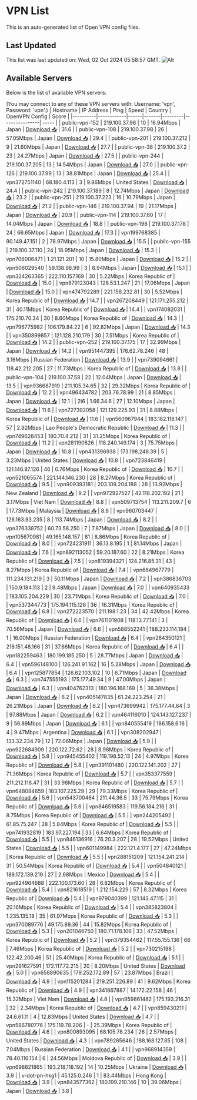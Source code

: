 # VPN List

This is an auto-generated list of Open VPN config files.

## Last Updated

This list was last updated on: Wed, 02 Oct 2024 05:58:57 GMT.
![Alt](https://repobeats.axiom.co/api/embed/186b98318ef1479477931607c1ad7d823f12451f.svg "Repobeats analytics image")

## Available Servers

Below is the list of available VPN servers:

(You may connect to any of these VPN servers with: Username: 'vpn', Password: 'vpn'.)
| Hostname | IP Address | Ping | Speed | Country | OpenVPN Config | Score |
|----------|------------|------|-------|---------|----------------| ----- |
| public-vpn-152 | 219.100.37.96 | 10 | 16.94Mbps | Japan | [Download 📥](./configs/server_0_JP.ovpn) | 31.6 |
| public-vpn-108 | 219.100.37.98 | 26 | 57.05Mbps | Japan | [Download 📥](./configs/server_1_JP.ovpn) | 29.4 |
| public-vpn-201 | 219.100.37.212 | 9 | 21.60Mbps | Japan | [Download 📥](./configs/server_2_JP.ovpn) | 27.7 |
| public-vpn-38 | 219.100.37.2 | 23 | 24.27Mbps | Japan | [Download 📥](./configs/server_3_JP.ovpn) | 27.5 |
| public-vpn-244 | 219.100.37.205 | 13 | 14.54Mbps | Japan | [Download 📥](./configs/server_4_JP.ovpn) | 27.0 |
| public-vpn-126 | 219.100.37.99 | 13 | 38.81Mbps | Japan | [Download 📥](./configs/server_5_JP.ovpn) | 25.4 |
| vpn372751140 | 68.180.4.113 | 3 | 9.86Mbps | United States | [Download 📥](./configs/server_6_US.ovpn) | 24.4 |
| public-vpn-242 | 219.100.37.189 | 8 | 12.74Mbps | Japan | [Download 📥](./configs/server_7_JP.ovpn) | 23.2 |
| public-vpn-251 | 219.100.37.223 | 16 | 10.79Mbps | Japan | [Download 📥](./configs/server_8_JP.ovpn) | 21.2 |
| public-vpn-146 | 219.100.37.94 | 19 | 21.17Mbps | Japan | [Download 📥](./configs/server_9_JP.ovpn) | 20.9 |
| public-vpn-114 | 219.100.37.60 | 17 | 14.04Mbps | Japan | [Download 📥](./configs/server_10_JP.ovpn) | 18.8 |
| public-vpn-198 | 219.100.37.178 | 24 | 66.65Mbps | Japan | [Download 📥](./configs/server_11_JP.ovpn) | 17.3 |
| vpn199768385 | 90.149.47.151 | 2 | 78.97Mbps | Japan | [Download 📥](./configs/server_12_JP.ovpn) | 15.5 |
| public-vpn-155 | 219.100.37.110 | 24 | 18.95Mbps | Japan | [Download 📥](./configs/server_13_JP.ovpn) | 15.3 |
| vpn706006471 | 1.21.121.201 | 10 | 15.80Mbps | Japan | [Download 📥](./configs/server_14_JP.ovpn) | 15.2 |
| vpn506029540 | 59.138.98.99 | 3 | 8.94Mbps | Japan | [Download 📥](./configs/server_15_JP.ovpn) | 15.1 |
| vpn324263365 | 222.110.157.169 | 30 | 5.22Mbps | Korea Republic of | [Download 📥](./configs/server_16_KR.ovpn) | 15.0 |
| vpn879123043 | 128.53.1.247 | 21 | 17.06Mbps | Japan | [Download 📥](./configs/server_17_JP.ovpn) | 15.0 |
| vpn474792289 | 221.158.232.81 | 30 | 5.52Mbps | Korea Republic of | [Download 📥](./configs/server_18_KR.ovpn) | 14.7 |
| vpn267208449 | 121.171.255.212 | 31 | 40.11Mbps | Korea Republic of | [Download 📥](./configs/server_19_KR.ovpn) | 14.4 |
| vpn174082031 | 175.210.70.34 | 30 | 8.60Mbps | Korea Republic of | [Download 📥](./configs/server_20_KR.ovpn) | 14.3 |
| vpn796775982 | 106.179.84.22 | 6 | 92.82Mbps | Japan | [Download 📥](./configs/server_21_JP.ovpn) | 14.3 |
| vpn350899857 | 121.128.210.179 | 30 | 7.51Mbps | Korea Republic of | [Download 📥](./configs/server_22_KR.ovpn) | 14.2 |
| public-vpn-252 | 219.100.37.175 | 17 | 32.99Mbps | Japan | [Download 📥](./configs/server_23_JP.ovpn) | 14.2 |
| vpn951447395 | 176.62.78.246 | 48 | 3.16Mbps | Russian Federation | [Download 📥](./configs/server_24_RU.ovpn) | 13.9 |
| vpn739094661 | 118.42.212.205 | 27 | 11.73Mbps | Korea Republic of | [Download 📥](./configs/server_25_KR.ovpn) | 13.8 |
| public-vpn-104 | 219.100.37.58 | 22 | 12.04Mbps | Japan | [Download 📥](./configs/server_26_JP.ovpn) | 13.5 |
| vpn936687919 | 211.105.34.65 | 32 | 29.32Mbps | Korea Republic of | [Download 📥](./configs/server_27_KR.ovpn) | 12.2 |
| vpn496434782 | 203.76.78.99 | 21 | 8.85Mbps | Japan | [Download 📥](./configs/server_28_JP.ovpn) | 12.1 |
| 2i6 | 1.66.34.6 | 27 | 12.10Mbps | Japan | [Download 📥](./configs/server_29_JP.ovpn) | 11.6 |
| vpn727392058 | 121.129.225.93 | 31 | 8.88Mbps | Korea Republic of | [Download 📥](./configs/server_30_KR.ovpn) | 11.6 |
| vpn560967944 | 183.182.116.147 | 57 | 2.92Mbps | Lao People's Democratic Republic | [Download 📥](./configs/server_31_LA.ovpn) | 11.3 |
| vpn749628453 | 180.70.4.212 | 31 | 31.25Mbps | Korea Republic of | [Download 📥](./configs/server_32_KR.ovpn) | 11.2 |
| vpn281190826 | 118.240.149.174 | 3 | 75.75Mbps | Japan | [Download 📥](./configs/server_33_JP.ovpn) | 10.8 |
| vpn431396938 | 173.198.248.39 | 5 | 3.23Mbps | United States | [Download 📥](./configs/server_34_US.ovpn) | 10.8 |
| vpn723846419 | 121.146.87.126 | 46 | 0.76Mbps | Korea Republic of | [Download 📥](./configs/server_35_KR.ovpn) | 10.7 |
| vpn521065574 | 221.144.146.230 | 28 | 8.27Mbps | Korea Republic of | [Download 📥](./configs/server_36_KR.ovpn) | 9.5 |
| vpn909393181 | 203.109.204.188 | 28 | 13.92Mbps | New Zealand | [Download 📥](./configs/server_37_NZ.ovpn) | 9.2 |
| vpn972927527 | 42.118.202.192 | 21 | 3.17Mbps | Viet Nam | [Download 📥](./configs/server_38_VN.ovpn) | 8.8 |
| vpn509713754 | 113.211.209.7 | 6 | 17.73Mbps | Malaysia | [Download 📥](./configs/server_39_MY.ovpn) | 8.6 |
| vpn960703447 | 126.163.93.235 | 8 | 113.74Mbps | Japan | [Download 📥](./configs/server_40_JP.ovpn) | 8.2 |
| vpn376338752 | 60.73.58.250 | 7 | 7.87Mbps | Japan | [Download 📥](./configs/server_41_JP.ovpn) | 8.0 |
| vpn105670981 | 49.165.148.157 | 81 | 8.86Mbps | Korea Republic of | [Download 📥](./configs/server_42_KR.ovpn) | 8.0 |
| vpn724231911 | 36.13.8.195 | 1 | 81.14Mbps | Japan | [Download 📥](./configs/server_43_JP.ovpn) | 7.6 |
| vpn892113052 | 59.20.187.60 | 22 | 8.21Mbps | Korea Republic of | [Download 📥](./configs/server_44_KR.ovpn) | 7.5 |
| vpn819394321 | 124.216.85.31 | 43 | 8.27Mbps | Korea Republic of | [Download 📥](./configs/server_45_KR.ovpn) | 7.4 |
| vpn664967779 | 111.234.131.219 | 3 | 50.11Mbps | Japan | [Download 📥](./configs/server_46_JP.ovpn) | 7.2 |
| vpn386836703 | 150.9.184.113 | 2 | 9.48Mbps | Japan | [Download 📥](./configs/server_47_JP.ovpn) | 7.0 |
| vpn640935433 | 183.105.204.229 | 30 | 23.71Mbps | Korea Republic of | [Download 📥](./configs/server_48_KR.ovpn) | 7.0 |
| vpn537344773 | 175.194.115.126 | 36 | 16.31Mbps | Korea Republic of | [Download 📥](./configs/server_49_KR.ovpn) | 6.8 |
| vpn272223570 | 211.198.1.23 | 34 | 42.42Mbps | Korea Republic of | [Download 📥](./configs/server_50_KR.ovpn) | 6.6 |
| vpn761101908 | 118.13.77.141 | 3 | 70.56Mbps | Japan | [Download 📥](./configs/server_51_JP.ovpn) | 6.6 |
| vpn588552241 | 188.233.114.184 | 1 | 16.00Mbps | Russian Federation | [Download 📥](./configs/server_52_RU.ovpn) | 6.4 |
| vpn264350121 | 218.151.48.166 | 31 | 37.66Mbps | Korea Republic of | [Download 📥](./configs/server_53_KR.ovpn) | 6.4 |
| vpn182259463 | 180.199.185.250 | 5 | 28.77Mbps | Japan | [Download 📥](./configs/server_54_JP.ovpn) | 6.4 |
| vpn596148100 | 126.241.91.162 | 16 | 5.28Mbps | Japan | [Download 📥](./configs/server_55_JP.ovpn) | 6.4 |
| vpn125877854 | 126.62.103.102 | 10 | 6.71Mbps | Japan | [Download 📥](./configs/server_56_JP.ovpn) | 6.3 |
| vpn747555193 | 175.177.49.34 | 9 | 47.00Mbps | Japan | [Download 📥](./configs/server_57_JP.ovpn) | 6.3 |
| vpn404762313 | 180.196.168.169 | 5 | 36.38Mbps | Japan | [Download 📥](./configs/server_58_JP.ovpn) | 6.2 |
| vpn405147835 | 61.24.223.254 | 21 | 26.21Mbps | Japan | [Download 📥](./configs/server_59_JP.ovpn) | 6.2 |
| vpn473699942 | 175.177.44.64 | 3 | 97.88Mbps | Japan | [Download 📥](./configs/server_60_JP.ovpn) | 6.2 |
| vpn464116010 | 124.143.127.237 | 9 | 56.89Mbps | Japan | [Download 📥](./configs/server_61_JP.ovpn) | 6.1 |
| vpn840555419 | 186.158.6.16 | 4 | 9.47Mbps | Argentina | [Download 📥](./configs/server_62_AR.ovpn) | 6.1 |
| vpn308202947 | 133.32.234.79 | 12 | 72.06Mbps | Japan | [Download 📥](./configs/server_63_JP.ovpn) | 5.9 |
| vpn922684909 | 220.122.72.62 | 28 | 8.98Mbps | Korea Republic of | [Download 📥](./configs/server_64_KR.ovpn) | 5.8 |
| vpn945455402 | 119.198.52.13 | 24 | 4.97Mbps | Korea Republic of | [Download 📥](./configs/server_65_KR.ovpn) | 5.8 |
| vpn391101480 | 220.122.141.202 | 27 | 71.36Mbps | Korea Republic of | [Download 📥](./configs/server_66_KR.ovpn) | 5.7 |
| vpn353377559 | 211.212.118.47 | 31 | 33.98Mbps | Korea Republic of | [Download 📥](./configs/server_67_KR.ovpn) | 5.7 |
| vpn648084659 | 183.107.225.29 | 29 | 79.33Mbps | Korea Republic of | [Download 📥](./configs/server_68_KR.ovpn) | 5.6 |
| vpn543700464 | 211.44.36.5 | 33 | 75.79Mbps | Korea Republic of | [Download 📥](./configs/server_69_KR.ovpn) | 5.6 |
| vpn846519583 | 119.56.184.216 | 31 | 8.75Mbps | Korea Republic of | [Download 📥](./configs/server_70_KR.ovpn) | 5.5 |
| vpn244205492 | 61.85.75.247 | 28 | 5.84Mbps | Korea Republic of | [Download 📥](./configs/server_71_KR.ovpn) | 5.5 |
| vpn741932819 | 183.97.227.194 | 33 | 6.64Mbps | Korea Republic of | [Download 📥](./configs/server_72_KR.ovpn) | 5.5 |
| vpn846136916 | 76.20.3.207 | 28 | 19.52Mbps | United States | [Download 📥](./configs/server_73_US.ovpn) | 5.5 |
| vpn601149984 | 222.121.4.177 | 27 | 47.24Mbps | Korea Republic of | [Download 📥](./configs/server_74_KR.ovpn) | 5.5 |
| vpn288151209 | 121.154.241.214 | 31 | 50.54Mbps | Korea Republic of | [Download 📥](./configs/server_75_KR.ovpn) | 5.4 |
| vpn504840121 | 189.172.139.219 | 27 | 2.68Mbps | Mexico | [Download 📥](./configs/server_76_MX.ovpn) | 5.4 |
| vpn924964688 | 222.100.173.60 | 28 | 6.82Mbps | Korea Republic of | [Download 📥](./configs/server_77_KR.ovpn) | 5.4 |
| vpn821618519 | 1.212.154.229 | 57 | 8.32Mbps | Korea Republic of | [Download 📥](./configs/server_78_KR.ovpn) | 5.4 |
| vpn979040399 | 121.143.47.115 | 31 | 20.16Mbps | Korea Republic of | [Download 📥](./configs/server_79_KR.ovpn) | 5.4 |
| vpn385823804 | 1.235.135.18 | 35 | 61.97Mbps | Korea Republic of | [Download 📥](./configs/server_80_KR.ovpn) | 5.3 |
| vpn370089776 | 49.175.89.36 | 44 | 15.82Mbps | Korea Republic of | [Download 📥](./configs/server_81_KR.ovpn) | 5.3 |
| vpn201046750 | 180.71.178.106 | 33 | 47.52Mbps | Korea Republic of | [Download 📥](./configs/server_82_KR.ovpn) | 5.2 |
| vpn379354462 | 117.55.155.136 | 66 | 7.46Mbps | Korea Republic of | [Download 📥](./configs/server_83_KR.ovpn) | 5.2 |
| vpn730215198 | 122.42.200.46 | 51 | 25.40Mbps | Korea Republic of | [Download 📥](./configs/server_84_KR.ovpn) | 5.1 |
| vpn291627591 | 172.117.72.215 | 20 | 8.20Mbps | United States | [Download 📥](./configs/server_85_US.ovpn) | 5.0 |
| vpn658890635 | 179.252.172.89 | 57 | 23.87Mbps | Brazil | [Download 📥](./configs/server_86_BR.ovpn) | 4.9 |
| vpn115201284 | 219.251.226.89 | 41 | 9.62Mbps | Korea Republic of | [Download 📥](./configs/server_87_KR.ovpn) | 4.9 |
| vpn341867887 | 14.172.22.158 | 46 | 15.32Mbps | Viet Nam | [Download 📥](./configs/server_88_VN.ovpn) | 4.8 |
| vpn959861482 | 175.193.216.31 | 32 | 2.34Mbps | Korea Republic of | [Download 📥](./configs/server_89_KR.ovpn) | 4.7 |
| vpn859430211 | 24.6.61.11 | 4 | 12.83Mbps | United States | [Download 📥](./configs/server_90_US.ovpn) | 4.7 |
| vpn586780776 | 175.119.78.206 | - | 25.39Mbps | Korea Republic of | [Download 📥](./configs/server_91_KR.ovpn) | 4.6 |
| vpn800893095 | 68.105.78.234 | 26 | 2.57Mbps | United States | [Download 📥](./configs/server_92_US.ovpn) | 4.3 |
| vpn789265646 | 188.168.127.85 | 108 | 7.04Mbps | Russian Federation | [Download 📥](./configs/server_93_RU.ovpn) | 4.1 |
| vpn968914359 | 78.40.116.154 | 6 | 24.56Mbps | Moldova Republic of | [Download 📥](./configs/server_94_MD.ovpn) | 3.9 |
| vpn698821865 | 193.218.118.192 | 14 | 10.25Mbps | Ukraine | [Download 📥](./configs/server_95_UA.ovpn) | 3.9 |
| v-dot-pn-hkg1 | 45.125.0.246 | 1 | 83.44Mbps | Hong Kong | [Download 📥](./configs/server_96_HK.ovpn) | 3.9 |
| vpn843577392 | 180.199.210.146 | 10 | 39.06Mbps | Japan | [Download 📥](./configs/server_97_JP.ovpn) | 3.8 |
